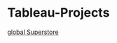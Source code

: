 # Tableau-Projects
[global Superstore](https://https://public.tableau.com/app/profile/dianne.broomfield.carter/viz/GlobalSuperstore_17417040355210/Dashboard1)
